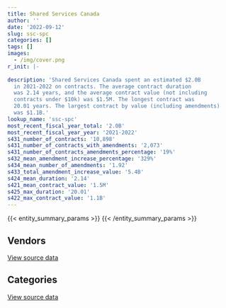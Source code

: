 ```yaml
---
title: Shared Services Canada
author: ''
date: '2022-09-12'
slug: ssc-spc
categories: []
tags: []
images:
  - /img/cover.png
r_init: |-
  
description: 'Shared Services Canada spent an estimated $2.0B
  in 2021-2022 on contracts. The average contract duration
  was 2.14 years, and the average contract value (not including
  contracts under $10k) was $1.5M. The longest contract was
  20.01 years. The largest contract by value (including amendments)
  was $1.1B.'
lookup_name: 'ssc-spc'
most_recent_fiscal_year_total: '2.0B'
most_recent_fiscal_year_year: '2021-2022'
s431_number_of_contracts: '10,898'
s431_number_of_contracts_with_amendments: '2,073'
s431_number_of_contracts_amendments_percentage: '19%'
s432_mean_amendment_increase_percentage: '329%'
s434_mean_number_of_amendments: '1.92'
s433_total_amendment_increase_value: '5.4B'
s424_mean_duration: '2.14'
s421_mean_contract_value: '1.5M'
s425_max_duration: '20.01'
s422_max_contract_value: '1.1B'
---
```


<script src="/rmarkdown-libs/htmlwidgets/htmlwidgets.js"></script>
<link href="/rmarkdown-libs/datatables-css/datatables-crosstalk.css" rel="stylesheet" />
<script src="/rmarkdown-libs/datatables-binding/datatables.js"></script>
<script src="/rmarkdown-libs/jquery/jquery-3.6.0.min.js"></script>
<link href="/rmarkdown-libs/dt-core-bootstrap/css/dataTables.bootstrap.min.css" rel="stylesheet" />
<link href="/rmarkdown-libs/dt-core-bootstrap/css/dataTables.bootstrap.extra.css" rel="stylesheet" />
<script src="/rmarkdown-libs/dt-core-bootstrap/js/jquery.dataTables.min.js"></script>
<script src="/rmarkdown-libs/dt-core-bootstrap/js/dataTables.bootstrap.min.js"></script>
<link href="/rmarkdown-libs/crosstalk/css/crosstalk.min.css" rel="stylesheet" />
<script src="/rmarkdown-libs/crosstalk/js/crosstalk.min.js"></script>
<script src="/rmarkdown-libs/htmlwidgets/htmlwidgets.js"></script>
<link href="/rmarkdown-libs/datatables-css/datatables-crosstalk.css" rel="stylesheet" />
<script src="/rmarkdown-libs/datatables-binding/datatables.js"></script>
<script src="/rmarkdown-libs/jquery/jquery-3.6.0.min.js"></script>
<link href="/rmarkdown-libs/dt-core-bootstrap/css/dataTables.bootstrap.min.css" rel="stylesheet" />
<link href="/rmarkdown-libs/dt-core-bootstrap/css/dataTables.bootstrap.extra.css" rel="stylesheet" />
<script src="/rmarkdown-libs/dt-core-bootstrap/js/jquery.dataTables.min.js"></script>
<script src="/rmarkdown-libs/dt-core-bootstrap/js/dataTables.bootstrap.min.js"></script>
<link href="/rmarkdown-libs/crosstalk/css/crosstalk.min.css" rel="stylesheet" />
<script src="/rmarkdown-libs/crosstalk/js/crosstalk.min.js"></script>

{{< entity_summary_params >}}
{{< /entity_summary_params >}}

## Vendors

<div id="htmlwidget-1" style="width:100%;height:auto;" class="datatables html-widget"></div>
<script type="application/json" data-for="htmlwidget-1">{"x":{"style":"bootstrap","filter":"none","vertical":false,"data":[["<a href=\"/vendors/2keys/\">2Keys<\/a>","<a href=\"/vendors/3d_datacomm/\">3D datacomm<\/a>","<a href=\"/vendors/49_solutions/\">49 Solutions<\/a>","<a href=\"/vendors/529040_ontario_and_880382/\">529040 Ontario and 880382<\/a>","<a href=\"/vendors/accenture/\">Accenture<\/a>","<a href=\"/vendors/access_2_networks/\">Access 2 Networks<\/a>","<a href=\"/vendors/action_personnel_of_ottawa_hull/\">Action Personnel of Ottawa Hull<\/a>","<a href=\"/vendors/adga_group/\">ADGA Group<\/a>","<a href=\"/vendors/adobe/\">Adobe<\/a>","<a href=\"/vendors/adrm_technology_consulting/\">ADRM Technology Consulting<\/a>","<a href=\"/vendors/advanced_business_interiors/\">Advanced Business Interiors<\/a>","<a href=\"/vendors/advanced_chippewa_technologies/\">Advanced Chippewa Technologies<\/a>","<a href=\"/vendors/altis_human_resources/\">Altis Human Resources<\/a>","<a href=\"/vendors/amazon/\">Amazon<\/a>","<a href=\"/vendors/anixter/\">Anixter<\/a>","<a href=\"/vendors/applied_electonics/\">Applied Electonics<\/a>","<a href=\"/vendors/apption/\">Apption<\/a>","<a href=\"/vendors/artemp_personnel_services/\">Artemp Personnel Services<\/a>","<a href=\"/vendors/asokan_business_interiors/\">Asokan Business Interiors<\/a>","<a href=\"/vendors/atlantic_business_interiors/\">Atlantic Business Interiors<\/a>","<a href=\"/vendors/avi_spl_canada/\">AVI SPL Canada<\/a>","<a href=\"/vendors/b_l_associates/\">B L Associates<\/a>","<a href=\"/vendors/bdo_canada/\">BDO Canada<\/a>","<a href=\"/vendors/bell_and_howell_canada/\">Bell and Howell Canada<\/a>","<a href=\"/vendors/bell_canada/\">Bell Canada<\/a>","<a href=\"/vendors/black_mcdonald/\">Black McDonald<\/a>","<a href=\"/vendors/blackberry/\">Blackberry<\/a>","<a href=\"/vendors/bmc_software/\">Bmc Software<\/a>","<a href=\"/vendors/bmc_software_canada/\">BMC Software Canada<\/a>","<a href=\"/vendors/bragg_communications/\">Bragg Communications<\/a>","<a href=\"/vendors/brookfield_global_integrated_solutions/\">Brookfield Global Integrated Solutions<\/a>","<a href=\"/vendors/ca/\">CA<\/a>","<a href=\"/vendors/cache_computer_consulting/\">Cache Computer Consulting<\/a>","<a href=\"/vendors/calian/\">Calian<\/a>","<a href=\"/vendors/canadian_corps_of_commissionaires/\">Canadian Corps of Commissionaires<\/a>","<a href=\"/vendors/canon/\">Canon<\/a>","<a href=\"/vendors/carahsoft_technology/\">Carahsoft Technology<\/a>","<a href=\"/vendors/cbci_telecom/\">CBCI Telecom<\/a>","<a href=\"/vendors/cdw_canada/\">CDW Canada<\/a>","<a href=\"/vendors/cellebrite/\">Cellebrite<\/a>","<a href=\"/vendors/ceridian/\">Ceridian<\/a>","<a href=\"/vendors/cgi/\">CGI<\/a>","<a href=\"/vendors/channel_management_international/\">Channel Management International<\/a>","<a href=\"/vendors/charron_human_resources/\">Charron Human Resources<\/a>","<a href=\"/vendors/charter_telecom/\">Charter Telecom<\/a>","<a href=\"/vendors/cision_canada/\">Cision Canada<\/a>","<a href=\"/vendors/cistel_technology/\">Cistel Technology<\/a>","<a href=\"/vendors/citrix/\">Citrix<\/a>","<a href=\"/vendors/click_networks/\">Click Networks<\/a>","<a href=\"/vendors/closereach/\">CloseReach<\/a>","<a href=\"/vendors/co_ven/\">Co Ven<\/a>","<a href=\"/vendors/cofomo/\">Cofomo<\/a>","<a href=\"/vendors/combat_networks/\">Combat Networks<\/a>","<a href=\"/vendors/commvault_systems/\">Commvault Systems<\/a>","<a href=\"/vendors/compucom_canada/\">Compucom Canada<\/a>","<a href=\"/vendors/compugen/\">Compugen<\/a>","<a href=\"/vendors/computer_associates_canada/\">Computer Associates Canada<\/a>","<a href=\"/vendors/conexsys/\">CONEXSYS<\/a>","<a href=\"/vendors/connex_telecommunications/\">Connex Telecommunications<\/a>","<a href=\"/vendors/coradix_technology_consulting/\">Coradix Technology Consulting<\/a>","<a href=\"/vendors/cossette_communications/\">Cossette Communications<\/a>","<a href=\"/vendors/csdc_systems/\">CSDC Systems<\/a>","<a href=\"/vendors/cytelligence/\">Cytelligence<\/a>","<a href=\"/vendors/dalhousie_university/\">Dalhousie University<\/a>","<a href=\"/vendors/dalian_enterprises/\">Dalian Enterprises<\/a>","<a href=\"/vendors/decisive_group/\">Decisive Group<\/a>","<a href=\"/vendors/dell_computer/\">Dell Computer<\/a>","<a href=\"/vendors/deloitte/\">Deloitte<\/a>","<a href=\"/vendors/diligens/\">Diligens<\/a>","<a href=\"/vendors/dls_technology/\">DLS Technology<\/a>","<a href=\"/vendors/dnr_consulting_group/\">DNR Consulting Group<\/a>","<a href=\"/vendors/donna_cona/\">Donna Cona<\/a>","<a href=\"/vendors/eagle_professional_resources/\">Eagle Professional Resources<\/a>","<a href=\"/vendors/eclipsys_solutions/\">Eclipsys Solutions<\/a>","<a href=\"/vendors/ecole_de_langues_abce/\">Ecole De Langues Abce<\/a>","<a href=\"/vendors/ecole_de_langues_la_cite/\">Ecole De Langues La Cite<\/a>","<a href=\"/vendors/empowered_networks/\">Empowered Networks<\/a>","<a href=\"/vendors/entrust/\">Entrust<\/a>","<a href=\"/vendors/environics_research_group/\">Environics Research Group<\/a>","<a href=\"/vendors/ernst_young/\">Ernst Young<\/a>","<a href=\"/vendors/evaluation_personnel_selection/\">Evaluation Personnel Selection<\/a>","<a href=\"/vendors/excel_human_resources/\">Excel Human Resources<\/a>","<a href=\"/vendors/fast_forward_french/\">Fast Forward French<\/a>","<a href=\"/vendors/fast_track_staffing/\">Fast Track Staffing<\/a>","<a href=\"/vendors/fca_canada/\">FCA Canada<\/a>","<a href=\"/vendors/felix_technology/\">Felix Technology<\/a>","<a href=\"/vendors/ference_company_consulting/\">Ference Company Consulting<\/a>","<a href=\"/vendors/ford_motor_company/\">Ford Motor Company<\/a>","<a href=\"/vendors/forrester_research/\">Forrester Research<\/a>","<a href=\"/vendors/foxit_software/\">Foxit Software<\/a>","<a href=\"/vendors/gartner/\">Gartner<\/a>","<a href=\"/vendors/general_dynamics/\">General Dynamics<\/a>","<a href=\"/vendors/general_motors/\">General Motors<\/a>","<a href=\"/vendors/genesis_integration/\">Genesis Integration<\/a>","<a href=\"/vendors/glasshouse_systems/\">GlassHouse Systems<\/a>","<a href=\"/vendors/global_knowledge/\">Global Knowledge<\/a>","<a href=\"/vendors/global_upholstery/\">Global Upholstery<\/a>","<a href=\"/vendors/goss_gilroy/\">Goss Gilroy<\/a>","<a href=\"/vendors/grand_toy/\">Grand Toy<\/a>","<a href=\"/vendors/graybridge_international_consulting/\">Graybridge International Consulting<\/a>","<a href=\"/vendors/gsi_international_consulting/\">GSI International Consulting<\/a>","<a href=\"/vendors/haworth/\">Haworth<\/a>","<a href=\"/vendors/hewlett_packard/\">Hewlett Packard<\/a>","<a href=\"/vendors/hitachi_data_systems/\">Hitachi Data Systems<\/a>","<a href=\"/vendors/horizant/\">Horizant<\/a>","<a href=\"/vendors/hypertec/\">Hypertec<\/a>","<a href=\"/vendors/i4c_information_technology/\">I4C Information Technology<\/a>","<a href=\"/vendors/ibiska_telecom/\">Ibiska Telecom<\/a>","<a href=\"/vendors/ibm_canada/\">IBM Canada<\/a>","<a href=\"/vendors/iceberg_networks/\">Iceberg Networks<\/a>","<a href=\"/vendors/ifathom/\">iFathom<\/a>","<a href=\"/vendors/info_tech_research_group/\">Info Tech Research Group<\/a>","<a href=\"/vendors/inmarsat_solutions/\">Inmarsat Solutions<\/a>","<a href=\"/vendors/insa/\">INSA<\/a>","<a href=\"/vendors/integra_networks/\">Integra Networks<\/a>","<a href=\"/vendors/interactive_audio_visual/\">Interactive Audio Visual<\/a>","<a href=\"/vendors/ipss/\">IPSS<\/a>","<a href=\"/vendors/iron_mountain/\">Iron Mountain<\/a>","<a href=\"/vendors/ism_information_systems_management/\">ISM Information Systems Management<\/a>","<a href=\"/vendors/it_net_consultants/\">IT NET Consultants<\/a>","<a href=\"/vendors/itex/\">ITEX<\/a>","<a href=\"/vendors/keydata_associates/\">Keydata Associates<\/a>","<a href=\"/vendors/kia_canada/\">Kia Canada<\/a>","<a href=\"/vendors/konica_minolta_business_solutions/\">Konica Minolta Business Solutions<\/a>","<a href=\"/vendors/kpmg/\">KPMG<\/a>","<a href=\"/vendors/kyndryl_canada/\">Kyndryl Canada<\/a>","<a href=\"/vendors/language_research_development_group/\">Language Research Development Group<\/a>","<a href=\"/vendors/lannick_contract_solutions/\">Lannick Contract Solutions<\/a>","<a href=\"/vendors/laurentian_technologies/\">Laurentian Technologies<\/a>","<a href=\"/vendors/linovati/\">Linovati<\/a>","<a href=\"/vendors/lumina_it/\">Lumina IT<\/a>","<a href=\"/vendors/maplesoft_consulting/\">Maplesoft Consulting<\/a>","<a href=\"/vendors/maxsys_staffing_and_consulting/\">Maxsys Staffing and Consulting<\/a>","<a href=\"/vendors/mcafee_international/\">McAfee International<\/a>","<a href=\"/vendors/mdos_consulting/\">MDOS Consulting<\/a>","<a href=\"/vendors/media_q/\">Media Q<\/a>","<a href=\"/vendors/messa_computing/\">Messa Computing<\/a>","<a href=\"/vendors/metocean_telematics/\">Metocean Telematics<\/a>","<a href=\"/vendors/mgis/\">MGIS<\/a>","<a href=\"/vendors/michael_wager_consulting/\">Michael Wager Consulting<\/a>","<a href=\"/vendors/microsoft_canada/\">Microsoft Canada<\/a>","<a href=\"/vendors/mindwire_systems/\">Mindwire Systems<\/a>","<a href=\"/vendors/mishkumi_technologies/\">Mishkumi Technologies<\/a>","<a href=\"/vendors/mnp/\">MNP<\/a>","<a href=\"/vendors/modis_canada/\">Modis Canada<\/a>","<a href=\"/vendors/moore_canada/\">Moore Canada<\/a>","<a href=\"/vendors/mts_allstream/\">MTS Allstream<\/a>","<a href=\"/vendors/nattiq/\">NATTIQ<\/a>","<a href=\"/vendors/nav_canada/\">NAV Canada<\/a>","<a href=\"/vendors/navpoint_consulting_group/\">Navpoint Consulting Group<\/a>","<a href=\"/vendors/newfound_recruiting/\">Newfound Recruiting<\/a>","<a href=\"/vendors/nisha_techonologies/\">Nisha Techonologies<\/a>","<a href=\"/vendors/nissan_canada/\">Nissan Canada<\/a>","<a href=\"/vendors/nitam_solutions/\">Nitam Solutions<\/a>","<a href=\"/vendors/nortac_defence/\">NORTAC Defence<\/a>","<a href=\"/vendors/northern_micro/\">Northern Micro<\/a>","<a href=\"/vendors/northwestel/\">Northwestel<\/a>","<a href=\"/vendors/nova_networks/\">Nova Networks<\/a>","<a href=\"/vendors/onx_enterprise_solutions/\">OnX Enterprise Solutions<\/a>","<a href=\"/vendors/openframe_technologies/\">OpenFrame Technologies<\/a>","<a href=\"/vendors/opentext/\">OpenText<\/a>","<a href=\"/vendors/oproma/\">Oproma<\/a>","<a href=\"/vendors/optiv_canada_federal/\">Optiv Canada Federal<\/a>","<a href=\"/vendors/oracle_canada/\">Oracle Canada<\/a>","<a href=\"/vendors/orangutech/\">Orangutech<\/a>","<a href=\"/vendors/phaselock_systems_international/\">Phaselock Systems International<\/a>","<a href=\"/vendors/pitney_bowes/\">Pitney Bowes<\/a>","<a href=\"/vendors/pleiad_canada/\">Pleiad Canada<\/a>","<a href=\"/vendors/portage_personnel/\">Portage Personnel<\/a>","<a href=\"/vendors/postmedia_network/\">Postmedia Network<\/a>","<a href=\"/vendors/pragmatic_conferencing/\">Pragmatic Conferencing<\/a>","<a href=\"/vendors/pricewaterhouse_coopers/\">Pricewaterhouse Coopers<\/a>","<a href=\"/vendors/printers_plus/\">Printers Plus<\/a>","<a href=\"/vendors/promaxis/\">Promaxis<\/a>","<a href=\"/vendors/prosci_canada/\">Prosci Canada<\/a>","<a href=\"/vendors/protak_consulting_group/\">Protak Consulting Group<\/a>","<a href=\"/vendors/purelogic/\">PureLogic<\/a>","<a href=\"/vendors/purespirit_solutions/\">PureSpirIT Solutions<\/a>","<a href=\"/vendors/qmr/\">QMR<\/a>","<a href=\"/vendors/quantum_management_services/\">Quantum Management Services<\/a>","<a href=\"/vendors/r_e_gilmore_investments/\">R E Gilmore Investments<\/a>","<a href=\"/vendors/r2i/\">R2I<\/a>","<a href=\"/vendors/randstad/\">Randstad<\/a>","<a href=\"/vendors/raymond_chabot_grant_thornton/\">Raymond Chabot Grant Thornton<\/a>","<a href=\"/vendors/rhea/\">RHEA<\/a>","<a href=\"/vendors/ricoh/\">Ricoh<\/a>","<a href=\"/vendors/rogers/\">Rogers<\/a>","<a href=\"/vendors/salesforce_canada/\">Salesforce Canada<\/a>","<a href=\"/vendors/samson_associes/\">Samson Associes<\/a>","<a href=\"/vendors/sap/\">SAP<\/a>","<a href=\"/vendors/sas_institute/\">SAS Institute<\/a>","<a href=\"/vendors/sasktel/\">SaskTel<\/a>","<a href=\"/vendors/securekey_technologies/\">SecureKey Technologies<\/a>","<a href=\"/vendors/shaw_cable/\">Shaw Cable<\/a>","<a href=\"/vendors/shi_canada/\">SHI Canada<\/a>","<a href=\"/vendors/si_systems/\">SI Systems<\/a>","<a href=\"/vendors/sierra_systems_group/\">Sierra Systems Group<\/a>","<a href=\"/vendors/simplex_grinnell/\">Simplex Grinnell<\/a>","<a href=\"/vendors/softchoice/\">Softchoice<\/a>","<a href=\"/vendors/sra_staffing_solutions/\">SRA Staffing Solutions<\/a>","<a href=\"/vendors/stoneworks_technologies/\">Stoneworks Technologies<\/a>","<a href=\"/vendors/subaru_canada/\">Subaru Canada<\/a>","<a href=\"/vendors/suse_software_solutions_canada/\">SUSE Software Solutions Canada<\/a>","<a href=\"/vendors/synersolutions_technologies/\">SynerSolutions Technologies<\/a>","<a href=\"/vendors/systematix_solutions/\">Systematix Solutions<\/a>","<a href=\"/vendors/systemscope/\">Systemscope<\/a>","<a href=\"/vendors/tecsis/\">Tecsis<\/a>","<a href=\"/vendors/teknion/\">Teknion<\/a>","<a href=\"/vendors/teksystems_canada/\">Teksystems Canada<\/a>","<a href=\"/vendors/telecom_computer_services/\">Telecom Computer Services<\/a>","<a href=\"/vendors/telesat/\">Telesat<\/a>","<a href=\"/vendors/telus_canada/\">Telus Canada<\/a>","<a href=\"/vendors/teramach_technologies/\">Teramach Technologies<\/a>","<a href=\"/vendors/tes_contract_services/\">TES Contract Services<\/a>","<a href=\"/vendors/testforce_systems/\">Testforce Systems<\/a>","<a href=\"/vendors/thales/\">Thales<\/a>","<a href=\"/vendors/the_aim_group/\">The AIM Group<\/a>","<a href=\"/vendors/the_it_broker/\">The IT Broker<\/a>","<a href=\"/vendors/the_ktl_group/\">The KTL Group<\/a>","<a href=\"/vendors/the_mathworks/\">The Mathworks<\/a>","<a href=\"/vendors/the_right_door_consulting/\">The Right Door Consulting<\/a>","<a href=\"/vendors/thinkon/\">ThinkOn<\/a>","<a href=\"/vendors/thomas_schmidt/\">Thomas Schmidt<\/a>","<a href=\"/vendors/tiree/\">Tiree<\/a>","<a href=\"/vendors/toshiba_canada/\">Toshiba Canada<\/a>","<a href=\"/vendors/totem_offisource/\">Totem Offisource<\/a>","<a href=\"/vendors/toyota/\">Toyota<\/a>","<a href=\"/vendors/tpg_technology_consultants/\">TPG Technology Consultants<\/a>","<a href=\"/vendors/track24_canada/\">Track24 Canada<\/a>","<a href=\"/vendors/transpolar_technology/\">Transpolar Technology<\/a>","<a href=\"/vendors/trm_technologies/\">TRM Technologies<\/a>","<a href=\"/vendors/tundra_technical_solutions/\">Tundra Technical Solutions<\/a>","<a href=\"/vendors/turtle_island_staffing/\">Turtle Island Staffing<\/a>","<a href=\"/vendors/unisoft_international/\">Unisoft International<\/a>","<a href=\"/vendors/unisys_canada/\">Unisys Canada<\/a>","<a href=\"/vendors/united_rentals_of_canada/\">United Rentals of Canada<\/a>","<a href=\"/vendors/university_of_new_brunswick/\">University of New Brunswick<\/a>","<a href=\"/vendors/university_of_ottawa/\">University of Ottawa<\/a>","<a href=\"/vendors/valcom_consulting/\">Valcom Consulting<\/a>","<a href=\"/vendors/veritaaq_technology_house/\">Veritaaq Technology House<\/a>","<a href=\"/vendors/veritas_technologies/\">Veritas Technologies<\/a>","<a href=\"/vendors/vmware/\">VMware<\/a>","<a href=\"/vendors/westbury_national_show_systems/\">Westbury National Show Systems<\/a>","<a href=\"/vendors/wills_transfer/\">Wills Transfer<\/a>","<a href=\"/vendors/wolters_kluwer/\">Wolters Kluwer<\/a>","<a href=\"/vendors/workdynamics_technologies/\">WorkDynamics Technologies<\/a>","<a href=\"/vendors/wpp_group_canada_communications/\">WPP Group Canada Communications<\/a>","<a href=\"/vendors/xerox/\">Xerox<\/a>","<a href=\"/vendors/zayo_canada/\">Zayo Canada<\/a>","<a href=\"/vendors/zycom/\">Zycom<\/a>"],[23044841.14,355116.65,null,7720.6,24634,4124009.08,null,13469600.77,749190.01,6656950.96,548802.19,8432736.3,346398.36,null,83683.81,683638.36,null,0,348496.91,12920.25,1312576.9,1500286.03,854691.6,1962773.07,350744432.57,null,3370409.13,2122392.86,7394756.31,2234837.59,null,null,49330.03,8877613.69,3765014.53,1152397.93,3472992.85,6202125.04,4801987.04,974749.79,null,4184275.59,638888.64,null,null,6931.93,97051.49,3631518.71,6910280.37,1060622.32,921015.01,4273825.45,10015218.15,2929434.56,16846587.28,2502830.18,29535466.72,7057598.99,53462.66,1060586.38,85668.2,98659.32,5650000,null,1024995.31,12042727.09,7151916.73,815336.03,1342859.88,291101.6,5576205.8,3612803.27,null,10347126.15,162132.59,null,4498636.88,5719818.91,83945.9,null,null,503521.69,119968.8,49268,312094.46,null,null,4379.78,71592.1,null,3297563.3,258186.22,null,277053.49,1410415.46,1176534.07,null,null,301688.93,null,null,null,10003896.09,3214140.27,35019.49,1423936.45,86046.12,24090548.03,311852781.28,1367746.62,null,56701.42,22975170.75,14386886.94,1101343.33,25561.26,11551663.32,215905.36,null,null,21372497.64,1455571.28,null,3647.34,1375479.55,4655873.68,2024269.81,174777.2,932771.33,629921.75,17239.74,23355762.34,6580.73,1731180.36,1438641.56,null,null,4825009.55,null,556659.09,104395361.52,239464.76,277023.27,226806.6,6611085.94,346902.21,5565472.43,15785.52,68433.93,2467458.81,null,6656304.59,703508.93,null,4194194.97,12411161.62,4450446.3,8386.79,2405037.5,null,8733183.23,null,2091428.75,10433187.24,null,31262.93,47500.51,20556.22,135446.98,79329.46,3720419.69,15090610.73,61119.13,16592.67,75073.81,4778050.27,5688969.64,648516.57,132937.48,48865.61,null,null,700259.44,168548.09,19873.7,582957.35,51189456.92,null,287584.07,371624.38,2033494.91,4296861.13,4403932.33,1118179.74,836400.47,9077378.26,142521.25,296186.21,1740850.27,null,6316898.53,null,null,null,60345.56,null,24995.6,152233.35,32803204.58,3395541.7,16193198.67,96061452.71,23101619.46,9889165.37,721127.18,768541.3,1761347.69,181849.78,3422135.45,95900.05,185114.96,null,281808.38,1034357.37,314282.16,null,7314.5,19470261.12,2701195.52,3967724.1,294988.57,235986.5,null,1243824.76,13118027.17,null,74212.87,null,435506.63,11478397.97,2588666.2,9377601.57,22265.14,408399.3,null,7240.4,27455.99,3455692.47,31243417.15,1618297.19],[37660485.93,121505.38,null,4276982.03,null,1145700.94,null,7574388.27,null,7450274.1,372632.31,3841243.32,437523.42,275000,184133.95,802353.17,165883.24,5873.62,310059.75,null,1039370.7,1504396.41,871268.97,1123046.4,330762080.02,23342.33,4760680.47,2913628.01,16996790.66,2241514.85,1523.59,null,51522.47,11971113.44,4004011.34,1202226.48,11516948.55,6387348.87,10393247.26,1411328.52,null,6711662.38,282537.8,null,9842.62,null,124656.43,3419096.87,13709666.43,881063.64,3178624.99,4287211.9,8851342.72,4005657.67,5614412.3,4726042.58,29599560.11,485998.99,1175290.21,510815.82,null,43363.16,2739863.01,6293.91,1330352.54,16704056.37,7949114.83,3169155,1466097.35,515726.9,267068.55,3271508.38,6027297.02,6877034.44,340026.83,9521.08,4043327.43,2856775.25,null,123121.41,24667.9,551757.67,94345.13,83216.73,72406.22,null,null,209711.9,428442.04,1193264.35,6383628.21,405648.36,262680.93,1781998.8,4243985.24,1839580.84,16072,null,27572.87,30364.24,null,24998.93,10941568.33,7142662.29,67971.5,385927.59,214237.27,28401829.75,270909512.18,784097.29,36698.45,69230.22,23038116.42,26728585.15,367629.76,24841.2,10431222.5,65115.69,null,null,11448962.54,2561245.62,null,9934.24,7627659.32,8334013.28,2030250,262529.24,1709928.28,2181049.56,65733.56,26780827.77,8554.29,null,1670151.4,null,32996,4838228.76,null,634033.56,163210613.4,256677.19,6711.5,78671.8,6585424.52,347852.63,8503112.44,61137.55,42607.4,281127.54,null,496440.91,141502.52,16104.76,4205685.92,17340690.21,4452089.29,36622.69,5157511.85,62091.34,9006044.65,24385.83,5923117.08,11503497.69,107209.75,88950.3,47630.65,null,198668.42,79709.2,3730612.62,15343502.78,22130.39,14366.1,60861.8,10158950.01,576329.97,838266.27,182866.1,null,null,745306.73,674221.72,98819.97,36858.49,619352.58,27148210.79,null,440378.1,3351236.43,1990088.8,4277236.75,4415997.9,1121243.24,599040.19,2990156.95,142521.25,349504.23,2612547.68,215218.67,12275358.97,201512.59,6784.29,4932.79,54260.47,24747,null,176441.8,32736924.75,6088252.31,21351179.71,91119392.17,33117368.98,14852605.66,241211.46,60318.02,1611819.65,898751.9,839635.01,66356.9,120314.46,null,403278.57,1071220.27,null,12163.44,7334.54,20516665.21,2708596.06,3415995.29,185573.44,236633.04,null,1247232.5,13075422.34,111324.14,58438.18,33900,436699.8,6733606.56,2595758.44,9483211.88,44530.28,114075.37,13560,8728.99,null,3027200.17,30165375.01,1804588.47],[38504560.49,30246.64,481726.17,4143628.29,null,913635.18,48127.72,7525773.2,null,4887101.75,1219755.57,16121424.38,690423.44,242577.05,414763.85,95322.61,63732.76,34122.96,189720.08,null,935976.67,2908141.13,868888.46,1481045.71,323780896.27,null,7240080.99,2470595.28,22307890.51,2240969.74,23823.41,799258.44,null,11772521.29,4010854.7,1053820.14,12146126.11,1966819.88,8117904.9,1931210,null,7184090.34,830497.86,43368.61,1094997.54,null,45502.36,12574462.83,32252106.85,380205,null,2917634.99,5214957.56,4002921.19,12682135.86,7641704.07,29518687,51001.96,2058264.02,209188.54,null,36769.07,null,6276.71,2745424.14,21708368.37,10156702.49,4641779.63,773468.69,913362.62,712885.04,1926323.55,6200162.5,9285212.01,121284.99,8413.97,4093300.76,4723623.47,null,393684.85,39690.41,198981.54,236107.89,83840.92,35638.95,null,null,null,100908.74,1787620.68,8320856.94,588189.65,null,33144.33,4617405.8,49191.86,null,23461.63,49253.43,241249.8,33602.58,null,15023344.76,15154538.25,133724.47,231580.13,213651.93,18568287.59,294072206.44,1005508.59,800.29,111147.35,22975170.75,40979113.22,683493.17,5097.96,7290314.53,176187.57,null,null,14507653.65,2554247.68,null,13456,7606818.72,9697900.39,2167019.81,null,2457292.19,2062301.8,51270.98,20926663.65,33761.26,null,2088850.75,10000,null,7189727.33,null,906789.47,174849006.39,53624.86,null,528891.04,1685465.23,346902.21,7287581.63,null,null,null,363297.58,557443.12,null,null,5760544.47,25161542.44,5060503.24,29930.55,9272007.54,5143.66,11017659.47,369074.09,5009133.35,10173041.69,568205.33,57135.24,19911.17,1928.52,118815.24,59275.6,null,12501432.51,20262.82,25633.64,452905.13,9716747.73,1537263.41,970718.94,211512.67,null,43951.8,3592582.85,619933.3,39324,55866.1,532092.24,27096059.78,2174090.08,807061.97,1820411.17,1923009.78,4265550.31,4495880.28,1118179.74,353208.95,543483.86,146797.17,348549.3,1568593.94,null,18662457.87,null,2476266.67,64302.45,29079.84,37290,null,341569.48,23442264.75,7093937.82,25001311.09,84956416.53,46930260.88,9151659.98,191971.33,null,2069697.16,1504578.73,548758.28,74156.99,142171.38,2544.77,281435.95,null,null,null,7314.5,15464232.4,null,3249720.17,80099.07,51076.53,62868,2599475.64,13039697.15,487943.11,8848.94,5113.05,218349.9,4807866.62,5167614.79,33398312.79,11327.14,523106.1,null,13370.38,null,1898355.33,12290089.52,2229900.91],[39405962.01,95816.2,667250.47,8797501.02,null,842579.64,57784.92,7791287.81,null,2564043.01,316859.92,20988881.37,577812.45,2506207.73,29852.69,353964.97,50450.63,null,146461.43,null,1313469.28,7967.51,165226.7,1600962.37,262122424.45,null,5104655.33,2470595.28,23504969.79,2240969.74,null,34353344.37,null,11072092.33,4346897.87,724660.36,4250028.81,1150430.66,8106297.87,null,11915767.64,5826495.67,3016784.53,38524.75,5721076.29,null,34289.77,652053.15,36512642.12,609079.56,null,934136.28,5066723.84,4195093.46,26711579.39,15530019.4,null,null,2274152.22,299550.9,null,null,null,6276.71,3926282.23,27958733.98,13312866.4,5571897.77,764252.87,1943114.69,606769.19,213555.44,6162362.5,10149618.33,62500.67,null,1670015.3,3726586.94,null,851995.2,76252.98,137579.5,364229.39,9861.82,130855.82,32506.02,33900,278606.66,230069.75,5577637.18,6634049.18,1841307.93,null,280822.1,5152117.79,null,null,null,null,256158.56,10660233.8,null,14174541.3,6164551.26,141108,296924.7,null,27135453.38,397216467.94,2033707.08,97374.54,491518.8,30527752.07,45770813.96,913224.66,32290.25,10425129.48,130484.82,15483522.04,486899.21,14711495.64,2554247.68,81649.45,16476.28,9150594.07,17648446.63,2427375.6,null,2588759.9,595635.35,null,18552774.17,99256.06,null,2684972.72,null,null,5906768.41,10089.76,732299.39,169437607.56,null,null,612677.21,null,null,6292402.21,108757.8,15330.15,null,592480.75,599683.16,null,null,2853597.28,34207450.02,6901950.54,22950.71,13085593.42,null,10756373.91,379572.07,2720192.96,15342681.47,1917475.33,78742.81,null,8184.98,null,59438,null,12514469.79,6572.18,null,178144.5,9520465.49,15095702.02,1197606.71,151116.87,null,null,6998571.04,194507.04,null,189577.72,409693.22,27511476.42,2999310.09,640701.17,190079.42,1822082.88,4285963.72,1297845.95,1118179.74,300062.01,679017.18,null,742265.34,3063463.74,null,25750839.09,null,2476266.67,64302.45,null,158444.86,null,21120.54,31097452.9,7134913.29,22154964.51,79960199.76,61878174.53,15779246.28,191971.33,null,5848501.73,1029181.13,277130.7,null,403640.29,739390.63,71236.44,486899.21,null,12327.7,197196,3752293.9,null,2853904.09,96266.55,95835.96,null,2599475.64,13039697.15,null,8848.94,32176.95,null,12997045.82,6015734.14,12435478.62,null,8884345.5,129808.75,71674.14,null,1892524.84,11599059.55,2410796.71]],"container":"<table class=\"table table-striped table-hover row-border order-column display\">\n  <thead>\n    <tr>\n      <th>Vendor<\/th>\n      <th>2018-2019<\/th>\n      <th>2019-2020<\/th>\n      <th>2020-2021<\/th>\n      <th>2021-2022<\/th>\n    <\/tr>\n  <\/thead>\n<\/table>","options":{"order":[[4,"desc"]],"pageLength":10,"autoWidth":true,"columnDefs":[{"targets":1,"render":"function(data, type, row, meta) {\n    return type !== 'display' ? data : DTWidget.formatCurrency(data, \"$\", 2, 3, \",\", \".\", true, null);\n  }"},{"targets":2,"render":"function(data, type, row, meta) {\n    return type !== 'display' ? data : DTWidget.formatCurrency(data, \"$\", 2, 3, \",\", \".\", true, null);\n  }"},{"targets":3,"render":"function(data, type, row, meta) {\n    return type !== 'display' ? data : DTWidget.formatCurrency(data, \"$\", 2, 3, \",\", \".\", true, null);\n  }"},{"targets":4,"render":"function(data, type, row, meta) {\n    return type !== 'display' ? data : DTWidget.formatCurrency(data, \"$\", 2, 3, \",\", \".\", true, null);\n  }"},{"width":"16%","targets":[1,2,3,4]},{"className":"dt-right","targets":[1,2,3,4]}],"orderClasses":false}},"evals":["options.columnDefs.0.render","options.columnDefs.1.render","options.columnDefs.2.render","options.columnDefs.3.render"],"jsHooks":[]}</script>
<p class="text-right">
<a href="https://github.com/GoC-Spending/contracts-data/tree/main/data/out/departments/ssc-spc/summary_by_fiscal_year_by_vendor.csv" class="source-data-link btn btn-link">View source data</a>
</p>

## Categories

<div id="htmlwidget-2" style="width:100%;height:auto;" class="datatables html-widget"></div>
<script type="application/json" data-for="htmlwidget-2">{"x":{"style":"bootstrap","filter":"none","vertical":false,"data":[["<a href=\"/categories/other/\">(Other)<\/a>","<a href=\"/categories/facilities_and_construction/\">Facilities and construction<\/a>","<a href=\"/categories/office_management/\">Office management<\/a>","<a href=\"/categories/professional_services/\">Professional services<\/a>","<a href=\"/categories/information_technology/\">Information technology<\/a>","<a href=\"/categories/medical/\">Medical<\/a>","<a href=\"/categories/transportation_and_logistics/\">Transportation and logistics<\/a>","<a href=\"/categories/industrial_products_and_services/\">Industrial products and services<\/a>","<a href=\"/categories/travel/\">Travel<\/a>","<a href=\"/categories/security_and_protection/\">Security and protection<\/a>","<a href=\"/categories/human_capital/\">Human capital<\/a>"],[3978152.64,33924759.47,3388878.28,14424519.27,1599402674.99,null,1645149.46,40209067.61,101149.26,602116.49,4877936.21],[13494.58,33497106.89,2960876.49,28686205.12,1646218281.58,null,1656379.76,41056199.99,null,544433.89,6515227.33],[null,33604576.74,3026305.59,30437160.38,1752850037.74,null,246645.22,40206928.9,null,1906732.82,11802597.42],[87768.11,33716984.04,1170174.74,55565860.3,1935711747.5,10186.54,1605584.85,4575141.01,94664,6493822.15,10605994.02]],"container":"<table class=\"table table-striped table-hover row-border order-column display\">\n  <thead>\n    <tr>\n      <th>Category<\/th>\n      <th>2018-2019<\/th>\n      <th>2019-2020<\/th>\n      <th>2020-2021<\/th>\n      <th>2021-2022<\/th>\n    <\/tr>\n  <\/thead>\n<\/table>","options":{"order":[[4,"desc"]],"dom":"t","pageLength":30,"autoWidth":true,"columnDefs":[{"targets":1,"render":"function(data, type, row, meta) {\n    return type !== 'display' ? data : DTWidget.formatCurrency(data, \"$\", 2, 3, \",\", \".\", true, null);\n  }"},{"targets":2,"render":"function(data, type, row, meta) {\n    return type !== 'display' ? data : DTWidget.formatCurrency(data, \"$\", 2, 3, \",\", \".\", true, null);\n  }"},{"targets":3,"render":"function(data, type, row, meta) {\n    return type !== 'display' ? data : DTWidget.formatCurrency(data, \"$\", 2, 3, \",\", \".\", true, null);\n  }"},{"targets":4,"render":"function(data, type, row, meta) {\n    return type !== 'display' ? data : DTWidget.formatCurrency(data, \"$\", 2, 3, \",\", \".\", true, null);\n  }"},{"width":"16%","targets":[1,2,3,4]},{"className":"dt-right","targets":[1,2,3,4]}],"orderClasses":false,"lengthMenu":[10,25,30,50,100]}},"evals":["options.columnDefs.0.render","options.columnDefs.1.render","options.columnDefs.2.render","options.columnDefs.3.render"],"jsHooks":[]}</script>
<p class="text-right">
<a href="https://github.com/GoC-Spending/contracts-data/tree/main/data/out/departments/ssc-spc/summary_by_fiscal_year_by_category.csv" class="source-data-link btn btn-link">View source data</a>
</p>
